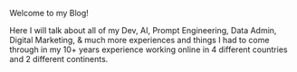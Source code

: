 Welcome to my Blog!

Here I will talk about all of my Dev, AI, Prompt Engineering, Data Admin, Digital Marketing, & much more experiences and things I had to come through in my 10+ years experience working online in 4 different countries and 2 different continents.
